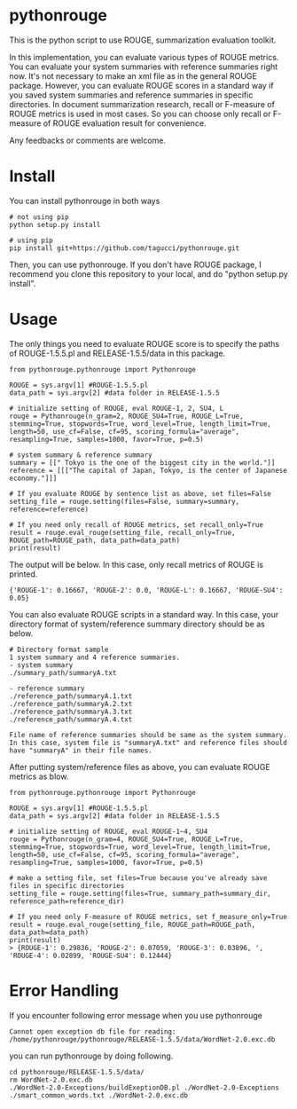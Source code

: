 # pythonrouge
This is the python script to use ROUGE, summarization evaluation toolkit.

In this implementation, you can evaluate various types of ROUGE metrics. You can evaluate your system summaries with reference summaries right now. It's not necessary to make an xml file as in the general ROUGE package. However, you can evaluate ROUGE scores in a standard way if you saved system summaries and reference summaries in specific directories. In document summarization research, recall or F-measure of ROUGE metrics is used in most cases. So you can choose only recall or F-measure of ROUGE evaluation result for convenience.

Any feedbacks or comments are welcome.

# Install
You can install pythonrouge in both ways

```
# not using pip
python setup.py install

# using pip
pip install git+https://github.com/tagucci/pythonrouge.git
```
Then, you can use pythonrouge. If you don't have ROUGE package, I recommend you clone this repository to your local, and do "python setup.py install".

# Usage

The only things you need to evaluate ROUGE score is to specify the paths of ROUGE-1.5.5.pl and RELEASE-1.5.5/data in this package.

```
from pythonrouge.pythonrouge import Pythonrouge

ROUGE = sys.argv[1] #ROUGE-1.5.5.pl
data_path = sys.argv[2] #data folder in RELEASE-1.5.5

# initialize setting of ROUGE, eval ROUGE-1, 2, SU4, L
rouge = Pythonrouge(n_gram=2, ROUGE_SU4=True, ROUGE_L=True, stemming=True, stopwords=True, word_level=True, length_limit=True, length=50, use_cf=False, cf=95, scoring_formula="average", resampling=True, samples=1000, favor=True, p=0.5)

# system summary & reference summary
summary = [[" Tokyo is the one of the biggest city in the world."]]
reference = [[["The capital of Japan, Tokyo, is the center of Japanese economy."]]]

# If you evaluate ROUGE by sentence list as above, set files=False
setting_file = rouge.setting(files=False, summary=summary, reference=reference)

# If you need only recall of ROUGE metrics, set recall_only=True
result = rouge.eval_rouge(setting_file, recall_only=True, ROUGE_path=ROUGE_path, data_path=data_path)
print(result)
```

The output will be below. In this case, only recall metrics of ROUGE is printed.

```
{'ROUGE-1': 0.16667, 'ROUGE-2': 0.0, 'ROUGE-L': 0.16667, 'ROUGE-SU4': 0.05}
```

You can also evaluate ROUGE scripts in a standard way.
In this case, your directory format of system/reference summary directory should be as below.

```
# Directory format sample
1 system summary and 4 reference summaries.
- system summary
./summary_path/summaryA.txt

- reference summary
./reference_path/summaryA.1.txt
./reference_path/summaryA.2.txt
./reference_path/summaryA.3.txt
./reference_path/summaryA.4.txt

File name of reference summaries should be same as the system summary. In this case, system file is "summaryA.txt" and reference files should have "summaryA" in their file names.
```

After putting system/reference files as above, you can evaluate ROUGE metrics as blow.

```
from pythonrouge.pythonrouge import Pythonrouge

ROUGE = sys.argv[1] #ROUGE-1.5.5.pl
data_path = sys.argv[2] #data folder in RELEASE-1.5.5

# initialize setting of ROUGE, eval ROUGE-1~4, SU4
rouge = Pythonrouge(n_gram=4, ROUGE_SU4=True, ROUGE_L=True, stemming=True, stopwords=True, word_level=True, length_limit=True, length=50, use_cf=False, cf=95, scoring_formula="average", resampling=True, samples=1000, favor=True, p=0.5)

# make a setting file, set files=True because you've already save files in specific directories
setting_file = rouge.setting(files=True, summary_path=summary_dir, reference_path=reference_dir)

# If you need only F-measure of ROUGE metrics, set f_measure_only=True
result = rouge.eval_rouge(setting_file, ROUGE_path=ROUGE_path, data_path=data_path)
print(result)
> {ROUGE-1': 0.29836, 'ROUGE-2': 0.07059, 'ROUGE-3': 0.03896, ', 'ROUGE-4': 0.02899, 'ROUGE-SU4': 0.12444}
```



# Error Handling
If you encounter following error message when you use pythonrouge

```
Cannot open exception db file for reading: /home/pythonrouge/pythonrouge/RELEASE-1.5.5/data/WordNet-2.0.exc.db
```

you can run pythonrouge by doing following.

```
cd pythonrouge/RELEASE-1.5.5/data/
rm WordNet-2.0.exc.db
./WordNet-2.0-Exceptions/buildExeptionDB.pl ./WordNet-2.0-Exceptions ./smart_common_words.txt ./WordNet-2.0.exc.db
```
